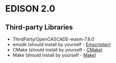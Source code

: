 # EDISON 2.0


## Third-party Libraries
- ThirdParty/OpenCASCADE-wasm-7.6.0
- emsdk (should install by yourself - [Emscripten](https://emscripten.org/docs/getting_started/downloads.html))
- CMake (should install by yourself - [CMake](https://cmake.org/download/))
- Make (should install by yourself - [Make](http://gnuwin32.sourceforge.net/packages/make.htm))